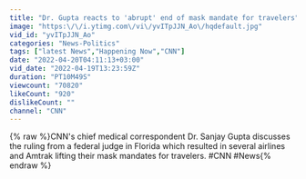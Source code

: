 ```yaml
---
title: "Dr. Gupta reacts to 'abrupt' end of mask mandate for travelers"
image: "https:\/\/i.ytimg.com\/vi\/yvITpJJN_Ao\/hqdefault.jpg"
vid_id: "yvITpJJN_Ao"
categories: "News-Politics"
tags: ["latest News","Happening Now","CNN"]
date: "2022-04-20T04:11:13+03:00"
vid_date: "2022-04-19T13:23:59Z"
duration: "PT10M49S"
viewcount: "70820"
likeCount: "920"
dislikeCount: ""
channel: "CNN"
---
```

{% raw %}CNN's chief medical correspondent Dr. Sanjay Gupta discusses the ruling from a federal judge in Florida which resulted in several airlines and Amtrak lifting their mask mandates for travelers. #CNN #News{% endraw %}
